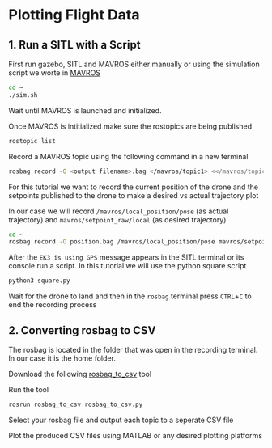 # Plotting Flight Data
## 1. Run a SITL with a Script
First run gazebo, SITL and MAVROS either manually or using the simulation script we worte in [MAVROS](MAVROS.md)
```bash
cd ~
./sim.sh
```

Wait until MAVROS is launched and initialized.

Once MAVROS is intitialized make sure the rostopics are being published
```bash
rostopic list
```

Record a MAVROS topic using the following command in a new terminal
```bash
rosbag record -O <output filename>.bag </mavros/topic1> <</mavros/topic2>
```

For this tutorial we want to record the current position of the drone and the setpoints published to the drone to make a desired vs actual trajectory plot

In our case we will record `/mavros/local_position/pose` (as actual trajectory) and `mavros/setpoint_raw/local` (as desired trajectory)
```bash
cd ~
rosbag record -O position.bag /mavros/local_position/pose mavros/setpoint_raw/local
```

After the `EK3 is using GPS` message appears in the SITL terminal or its console run a script. In this tutorial we will use the python square script
```bash
python3 square.py
```
Wait for the drone to land and then in the `rosbag` terminal press `CTRL`+`C` to end the recording process


## 2. Converting rosbag to CSV
The rosbag is located in the folder that was open in the recording terminal. In our case it is the home folder.

Download the following [rosbag_to_csv](https://github.com/AtsushiSakai/rosbag_to_csv) tool

Run the tool

```bash
rosrun rosbag_to_csv rosbag_to_csv.py
```

Select your rosbag file and output each topic to a seperate CSV file

Plot the produced CSV files using MATLAB or any desired plotting platforms